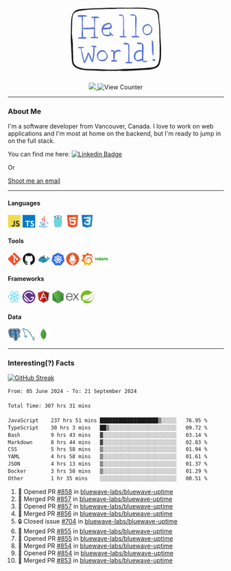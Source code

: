 <div align="center">
    <img src="./img/hello_world.webp" height="200px" width="">
    <div>
        <a href="https://www.linkedin.com/in/ajhollid">
            <img src="https://img.shields.io/badge/LinkedIn-blue"/>
        </a>
        <img src="https://komarev.com/ghpvc/?username=ajhollid&color=yellow" alt="View Counter">
    </div>
</div>

---

### About Me

I'm a software developer from Vancouver, Canada. I love to work on web applications and I'm most at home on the backend, but I'm ready to jump in on the full stack.

You can find me here: [![Linkedin Badge](https://img.shields.io/badge/-ajhollid-blue?style=flat&logo=Linkedin&logoColor=white)](https://www.linkedin.com/in/ajhollid)

Or

[Shoot me an email](mailto:ajhollid@gmail.com)

---

#### Languages

<div>
    <img src="./img/devicons/javascript-original.svg" width=30 height=30 alt="JavaScript">
    <img src="/img/devicons/typescript-original.svg" width=30 height=30 alt="TypeScript">
    <img src="./img/devicons/java-original.svg" width=30 height=30 alt="Java">
    <img src="./img/devicons/go-original.svg" width=30 height=30 alt="Golang">
    <img src="./img/devicons/html5-original.svg" width=30 height=30 alt="HTML 5">
    <img src="./img/devicons/css3-original.svg" width=30 height=30 alt="CSS 3">
</div>

#### Tools

<div>
    <img src="./img/devicons/git-original.svg" width=30 height=30 alt="Git">
    <img src="./img/devicons/github-original.svg" width=30 height=30 alt="Github">
    <img src="./img/devicons/docker-original.svg" width=30 
    height=30 alt="Docker">
    <img src="./img/devicons/kubernetes-original.svg" width=30 height=30 alt="K8">
    <img src="./img/devicons/prometheus-original.svg" width=30 height=30 alt="Prometheus">
    <img src="./img/devicons/grafana-original.svg" width=30 height=30 alt="Grafana">
    <img src="./img/devicons/nginx-original.svg" width=30 height=30 alt="Nginx">
</div>

#### Frameworks

<div>
    <img src="./img/devicons/react-original.svg" width=30 height=30 alt="React">
    <img src="./img/devicons/gatsby-original.svg" width=30 height=30 alt="Gatsby">
    <img src="./img/devicons/angularjs-original.svg" width=30 height=30 alt="AngularJS">
    <img src="./img/devicons/nodejs-original.svg" width=30 height=30 alt="NodeJS">
    <img src="./img/devicons/express-original.svg" width=30 height=30 alt="Express">
    <img src="./img/devicons/spring-original.svg" width=30 height=30 alt="Spring">
</div>

#### Data

<div>
    <img src="./img/devicons/postgresql-original.svg" width=30 height=30 alt="Postgresql">
    <img src="./img/devicons/mysql-original.svg" width=30 height=30 alt="Mysql">
    <img src="./img/devicons/mongodb-original.svg" width=30 height=30 alt="MongoDB">
</div>

---

### Interesting(?) Facts

[![GitHub Streak](http://github-readme-streak-stats.herokuapp.com?user=ajhollid)](https://git.io/streak-stats)

 <!--START_SECTION:waka-->

```txt
From: 05 June 2024 - To: 21 September 2024

Total Time: 307 hrs 31 mins

JavaScript    237 hrs 51 mins ███████████████████▒░░░░░   76.95 %
TypeScript    30 hrs 3 mins   ██▒░░░░░░░░░░░░░░░░░░░░░░   09.72 %
Bash          9 hrs 43 mins   ▓░░░░░░░░░░░░░░░░░░░░░░░░   03.14 %
Markdown      8 hrs 44 mins   ▓░░░░░░░░░░░░░░░░░░░░░░░░   02.83 %
CSS           5 hrs 58 mins   ▒░░░░░░░░░░░░░░░░░░░░░░░░   01.94 %
YAML          4 hrs 58 mins   ▒░░░░░░░░░░░░░░░░░░░░░░░░   01.61 %
JSON          4 hrs 13 mins   ▒░░░░░░░░░░░░░░░░░░░░░░░░   01.37 %
Docker        3 hrs 58 mins   ▒░░░░░░░░░░░░░░░░░░░░░░░░   01.29 %
Other         1 hr 35 mins    ░░░░░░░░░░░░░░░░░░░░░░░░░   00.51 %
```

<!--END_SECTION:waka-->


<!--START_SECTION:activity-->
1. 💪 Opened PR [#858](https://github.com/bluewave-labs/bluewave-uptime/pull/858) in [bluewave-labs/bluewave-uptime](https://github.com/bluewave-labs/bluewave-uptime)
2. 🎉 Merged PR [#857](https://github.com/bluewave-labs/bluewave-uptime/pull/857) in [bluewave-labs/bluewave-uptime](https://github.com/bluewave-labs/bluewave-uptime)
3. 💪 Opened PR [#857](https://github.com/bluewave-labs/bluewave-uptime/pull/857) in [bluewave-labs/bluewave-uptime](https://github.com/bluewave-labs/bluewave-uptime)
4. 🎉 Merged PR [#856](https://github.com/bluewave-labs/bluewave-uptime/pull/856) in [bluewave-labs/bluewave-uptime](https://github.com/bluewave-labs/bluewave-uptime)
5. 🔒 Closed issue [#704](https://github.com/bluewave-labs/bluewave-uptime/issues/704) in [bluewave-labs/bluewave-uptime](https://github.com/bluewave-labs/bluewave-uptime)
6. 🎉 Merged PR [#855](https://github.com/bluewave-labs/bluewave-uptime/pull/855) in [bluewave-labs/bluewave-uptime](https://github.com/bluewave-labs/bluewave-uptime)
7. 💪 Opened PR [#855](https://github.com/bluewave-labs/bluewave-uptime/pull/855) in [bluewave-labs/bluewave-uptime](https://github.com/bluewave-labs/bluewave-uptime)
8. 🎉 Merged PR [#854](https://github.com/bluewave-labs/bluewave-uptime/pull/854) in [bluewave-labs/bluewave-uptime](https://github.com/bluewave-labs/bluewave-uptime)
9. 💪 Opened PR [#854](https://github.com/bluewave-labs/bluewave-uptime/pull/854) in [bluewave-labs/bluewave-uptime](https://github.com/bluewave-labs/bluewave-uptime)
10. 🎉 Merged PR [#853](https://github.com/bluewave-labs/bluewave-uptime/pull/853) in [bluewave-labs/bluewave-uptime](https://github.com/bluewave-labs/bluewave-uptime)
<!--END_SECTION:activity-->
